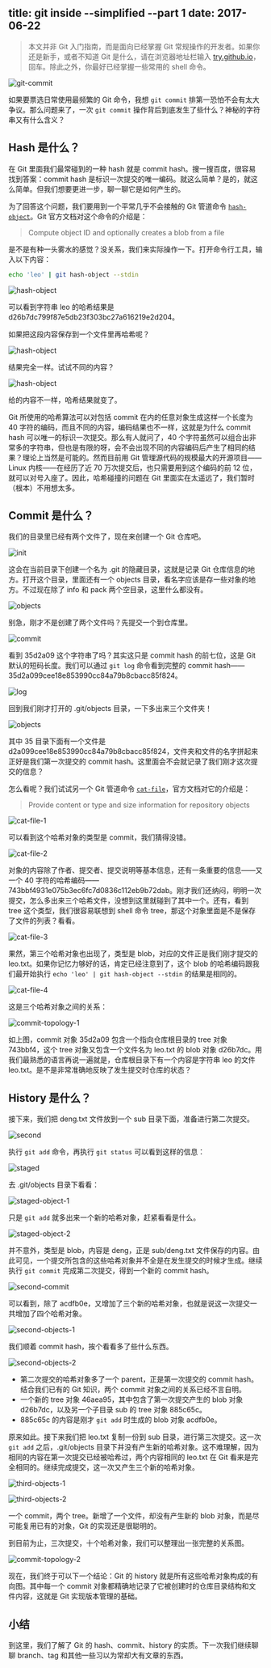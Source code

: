 title: git inside --simplified --part 1
date: 2017-06-22
---
> 本文并非 Git 入门指南，而是面向已经掌握 Git 常规操作的开发者。如果你还是新手，或者不知道 Git 是什么，请在浏览器地址栏输入 [try.github.io](https://try.github.io/)，回车。除此之外，你最好已经掌握一些常用的 shell 命令。

![git-commit](/assets/images/2017/06/git-commit.jpg)

如果要票选日常使用最频繁的 Git 命令，我想 `git commit` 排第一恐怕不会有太大争议。那么问题来了，一次 `git commit` 操作背后到底发生了些什么？神秘的字符串又有什么含义？

<!-- more -->

## Hash 是什么？

在 Git 里面我们最常碰到的一种 hash 就是 commit hash。搜一搜百度，很容易找到答案：commit hash 是标识一次提交的唯一编码。就这么简单？是的，就这么简单。但我们想要更进一步，聊一聊它是如何产生的。

为了回答这个问题，我们要用到一个平常几乎不会接触的 Git 管道命令 [`hash-object`](https://git-scm.com/docs/git-hash-object)。Git 官方文档对这个命令的介绍是：

> Compute object ID and optionally creates a blob from a file

是不是有种一头雾水的感觉？没关系，我们来实际操作一下。打开命令行工具，输入以下内容：

```bash
echo 'leo' | git hash-object --stdin
```

![hash-object](/assets/images/2017/06/hash-object-1.png)

可以看到字符串 leo 的哈希结果是 d26b7dc799f87e5db23f303bc27a616219e2d204。

如果把这段内容保存到一个文件里再哈希呢？

![hash-object](/assets/images/2017/06/hash-object-2.png)

结果完全一样。试试不同的内容？

![hash-object](/assets/images/2017/06/hash-object-3.png)

给的内容不一样，哈希结果就变了。

Git 所使用的哈希算法可以对包括 commit 在内的任意对象生成这样一个长度为 40 字符的编码，而且不同的内容，编码结果也不一样，这就是为什么 commit hash 可以唯一的标识一次提交。那么有人就问了，40 个字符虽然可以组合出非常多的字符串，但也是有限的呀，会不会出现不同的内容编码后产生了相同的结果？理论上当然是可能的。然而目前用 Git 管理源代码的规模最大的开源项目——Linux 内核——在经历了近 70 万次提交后，也只需要用到这个编码的前 12 位，就可以对号入座了。因此，哈希碰撞的问题在 Git 里面实在太遥远了，我们暂时（根本）不用想太多。

## Commit 是什么？

我们的目录里已经有两个文件了，现在来创建一个 Git 仓库吧。

![init](/assets/images/2017/06/init.png)

这会在当前目录下创建一个名为 .git 的隐藏目录，这就是记录 Git 仓库信息的地方。打开这个目录，里面还有一个 objects 目录，看名字应该是存一些对象的地方。不过现在除了 info 和 pack 两个空目录，这里什么都没有。

![objects](/assets/images/2017/06/objects-1.png)

别急，刚才不是创建了两个文件吗？先提交一个到仓库里。

![commit](/assets/images/2017/06/commit.png)

看到 35d2a09 这个字符串了吗？其实这只是 commit hash 的前七位，这是 Git 默认的短码长度。我们可以通过 `git log` 命令看到完整的 commit hash——35d2a099cee18e853990cc84a79b8cbacc85f824。

![log](/assets/images/2017/06/log.png)

回到我们刚才打开的 .git/objects 目录，一下多出来三个文件夹！

![objects](/assets/images/2017/06/objects-2.png)

其中 35 目录下面有一个文件是 d2a099cee18e853990cc84a79b8cbacc85f824，文件夹和文件的名字拼起来正好是我们第一次提交的 commit hash。这里面会不会就记录了我们刚才这次提交的信息？

怎么看呢？我们试试另一个 Git 管道命令 [`cat-file`](https://git-scm.com/docs/git-cat-file)，官方文档对它的介绍是：

> Provide content or type and size information for repository objects

![cat-file-1](/assets/images/2017/06/cat-file-1.png)

可以看到这个哈希对象的类型是 commit，我们猜得没错。

![cat-file-2](/assets/images/2017/06/cat-file-2.png)

对象的内容除了作者、提交者、提交说明等基本信息，还有一条重要的信息——又一个 40 字符的哈希编码——743bbf4931e075b3ec6fc7d0836c112eb9b72dab。刚才我们还纳闷，明明一次提交，怎么多出来三个哈希文件，没想到这里就碰到了其中一个。还有，看到 tree 这个类型，我们很容易联想到 shell 命令 tree，那这个对象里面是不是保存了文件的列表？看看。

![cat-file-3](/assets/images/2017/06/cat-file-3.png)

果然，第三个哈希对象也出现了，类型是 blob，对应的文件正是我们刚才提交的 leo.txt。如果你记忆力够好的话，肯定已经注意到了，这个 blob 的哈希编码跟我们最开始执行 `echo 'leo' | git hash-object --stdin` 的结果是相同的。

![cat-file-4](/assets/images/2017/06/cat-file-4.png)

这是三个哈希对象之间的关系：

![commit-topology-1](/assets/images/2017/06/commit-topology-1.png)

如上图，commit 对象 35d2a09 包含一个指向仓库根目录的 tree 对象 743bbf4，这个 tree 对象又包含一个文件名为 leo.txt 的 blob 对象 d26b7dc。用我们最熟悉的语言再说一遍就是，仓库根目录下有一个内容是字符串 leo 的文件 leo.txt。是不是非常准确地反映了发生提交时仓库的状态？

## History 是什么？

接下来，我们把 deng.txt 文件放到一个 sub 目录下面，准备进行第二次提交。

![second](/assets/images/2017/06/second.png)

执行 `git add` 命令，再执行 `git status` 可以看到这样的信息：

![staged](/assets/images/2017/06/staged.png)

去 .git/objects 目录下看看：

![staged-object-1](/assets/images/2017/06/staged-object-1.png)

只是 `git add` 就多出来一个新的哈希对象，赶紧看看是什么。

![staged-object-2](/assets/images/2017/06/staged-object-2.png)

并不意外，类型是 blob，内容是 deng，正是 sub/deng.txt 文件保存的内容。由此可见，一个提交所包含的这些哈希对象并不全是在发生提交的时候才生成。继续执行 `git commit` 完成第二次提交，得到一个新的 commit hash。

![second-commit](/assets/images/2017/06/second-commit.png)

可以看到，除了 acdfb0e，又增加了三个新的哈希对象，也就是说这一次提交一共增加了四个哈希对象。

![second-objects-1](/assets/images/2017/06/second-objects-1.png)

我们顺着 commit hash，挨个看看多了些什么东西。

![second-objects-2](/assets/images/2017/06/second-objects-2.png)

- 第二次提交的哈希对象多了一个 parent，正是第一次提交的 commit hash。结合我们已有的 Git 知识，两个 commit 对象之间的关系已经不言自明。
- 一个新的 tree 对象 46aea95，其中包含了第一次提交产生的 blob 对象 d26b7dc，以及另一个子目录 sub 的 tree 对象 885c65c。
- 885c65c 的内容是刚才 `git add` 时生成的 blob 对象 acdfb0e。

原来如此。接下来我们把 leo.txt 复制一份到 sub 目录，进行第三次提交。这一次 `git add` 之后，.git/objects 目录下并没有产生新的哈希对象。这不难理解，因为相同的内容在第一次提交已经被哈希过，两个内容相同的 leo.txt 在 Git 看来是完全相同的。继续完成提交，这一次又产生三个新的哈希对象。

![third-objects-1](/assets/images/2017/06/third-objects-1.png)

![third-objects-2](/assets/images/2017/06/third-objects-2.png)

一个 commit，两个 tree。新增了一个文件，却没有产生新的 blob 对象，而是尽可能复用已有的对象，Git 的实现还是很聪明的。

到目前为止，三次提交，十个哈希对象，我们可以整理出一张完整的关系图。

![commit-topology-2](/assets/images/2017/06/commit-topology-2.png)

现在，我们终于可以下一个结论：Git 的 history 就是所有这些哈希对象构成的有向图。其中每一个 commit 对象都精确地记录了它被创建时的仓库目录结构和文件内容，这就是 Git 实现版本管理的基础。

## 小结

到这里，我们了解了 Git 的 hash、commit、history 的实质。下一次我们继续聊聊 branch、tag 和其他一些习以为常却大有文章的东西。